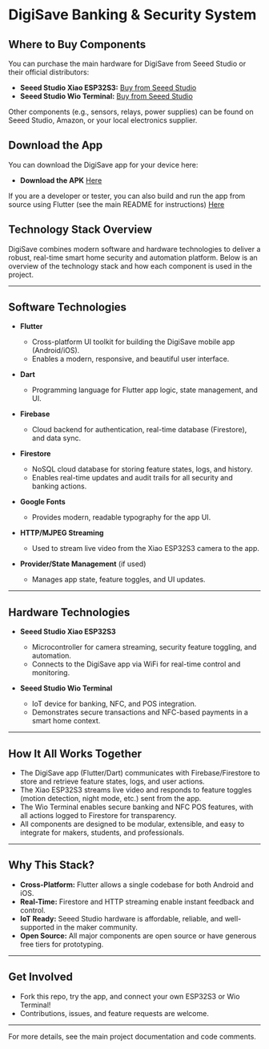 # DigiSave Banking & Security System

## Where to Buy Components

You can purchase the main hardware for DigiSave from Seeed Studio or their official distributors:

- **Seeed Studio Xiao ESP32S3:** [Buy from Seeed Studio](https://www.seeedstudio.com/XIAO-ESP32S3-p-5620.html)
- **Seeed Studio Wio Terminal:** [Buy from Seeed Studio](https://www.seeedstudio.com/Wio-Terminal-p-4509.html)

Other components (e.g., sensors, relays, power supplies) can be found on Seeed Studio, Amazon, or your local electronics supplier.

## Download the App

You can download the DigiSave app for your device here:

- **Download the APK** [Here](https://play.google.com/store/apps)

If you are a developer or tester, you can also build and run the app from source using Flutter (see the main README for instructions) [Here](https://play.google.com/store/apps)

## Technology Stack Overview

DigiSave combines modern software and hardware technologies to deliver a robust, real-time smart home security and automation platform. Below is an overview of the technology stack and how each component is used in the project.

---

## Software Technologies

- **Flutter**

  - Cross-platform UI toolkit for building the DigiSave mobile app (Android/iOS).
  - Enables a modern, responsive, and beautiful user interface.

- **Dart**

  - Programming language for Flutter app logic, state management, and UI.

- **Firebase**

  - Cloud backend for authentication, real-time database (Firestore), and data sync.

- **Firestore**

  - NoSQL cloud database for storing feature states, logs, and history.
  - Enables real-time updates and audit trails for all security and banking actions.

- **Google Fonts**

  - Provides modern, readable typography for the app UI.

- **HTTP/MJPEG Streaming**

  - Used to stream live video from the Xiao ESP32S3 camera to the app.

- **Provider/State Management** (if used)
  - Manages app state, feature toggles, and UI updates.

---

## Hardware Technologies

- **Seeed Studio Xiao ESP32S3**

  - Microcontroller for camera streaming, security feature toggling, and automation.
  - Connects to the DigiSave app via WiFi for real-time control and monitoring.

- **Seeed Studio Wio Terminal**
  - IoT device for banking, NFC, and POS integration.
  - Demonstrates secure transactions and NFC-based payments in a smart home context.

---

## How It All Works Together

- The DigiSave app (Flutter/Dart) communicates with Firebase/Firestore to store and retrieve feature states, logs, and user actions.
- The Xiao ESP32S3 streams live video and responds to feature toggles (motion detection, night mode, etc.) sent from the app.
- The Wio Terminal enables secure banking and NFC POS features, with all actions logged to Firestore for transparency.
- All components are designed to be modular, extensible, and easy to integrate for makers, students, and professionals.

---

## Why This Stack?

- **Cross-Platform:** Flutter allows a single codebase for both Android and iOS.
- **Real-Time:** Firestore and HTTP streaming enable instant feedback and control.
- **IoT Ready:** Seeed Studio hardware is affordable, reliable, and well-supported in the maker community.
- **Open Source:** All major components are open source or have generous free tiers for prototyping.

---

## Get Involved

- Fork this repo, try the app, and connect your own ESP32S3 or Wio Terminal!
- Contributions, issues, and feature requests are welcome.

---

For more details, see the main project documentation and code comments.
